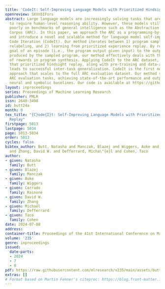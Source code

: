 ```yaml
---
title: 'CodeIt: Self-Improving Language Models with Prioritized Hindsight Replay'
openreview: SXVn5IFsrs
abstract: Large language models are increasingly solving tasks that are commonly believed
  to require human-level reasoning ability. However, these models still perform very
  poorly on benchmarks of general intelligence such as the Abstraction and Reasoning
  Corpus (ARC). In this paper, we approach the ARC as a programming-by-examples problem,
  and introduce a novel and scalable method for language model self-improvement called
  Code Iteration (CodeIt). Our method iterates between 1) program sampling and hindsight
  relabeling, and 2) learning from prioritized experience replay. By relabeling the
  goal of an episode (i.e., the program output given input) to the output actually
  produced by the sampled program, our method effectively deals with the extreme sparsity
  of rewards in program synthesis. Applying CodeIt to the ARC dataset, we demonstrate
  that prioritized hindsight replay, along with pre-training and data-augmentation,
  leads to successful inter-task generalization. CodeIt is the first neuro-symbolic
  approach that scales to the full ARC evaluation dataset. Our method solves 15% of
  ARC evaluation tasks, achieving state-of-the-art performance and outperforming existing
  neural and symbolic baselines. Our code is available at https://github.com/Qualcomm-AI-research/codeit.
layout: inproceedings
series: Proceedings of Machine Learning Research
publisher: PMLR
issn: 2640-3498
id: butt24a
month: 0
tex_title: "{C}ode{I}t: Self-Improving Language Models with Prioritized Hindsight
  Replay"
firstpage: 5013
lastpage: 5034
page: 5013-5034
order: 5013
cycles: false
bibtex_author: Butt, Natasha and Manczak, Blazej and Wiggers, Auke and Rainone, Corrado
  and Zhang, David W. and Defferrard, Micha\"{e}l and Cohen, Taco
author:
- given: Natasha
  family: Butt
- given: Blazej
  family: Manczak
- given: Auke
  family: Wiggers
- given: Corrado
  family: Rainone
- given: David W.
  family: Zhang
- given: Michaël
  family: Defferrard
- given: Taco
  family: Cohen
date: 2024-07-08
address:
container-title: Proceedings of the 41st International Conference on Machine Learning
volume: '235'
genre: inproceedings
issued:
  date-parts:
  - 2024
  - 7
  - 8
pdf: https://raw.githubusercontent.com/mlresearch/v235/main/assets/butt24a/butt24a.pdf
extras: []
# Format based on Martin Fenner's citeproc: https://blog.front-matter.io/posts/citeproc-yaml-for-bibliographies/
---
```

